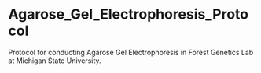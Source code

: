 # Agarose_Gel_Electrophoresis_Protocol
Protocol for conducting Agarose Gel Electrophoresis in Forest Genetics Lab at Michigan State University.

